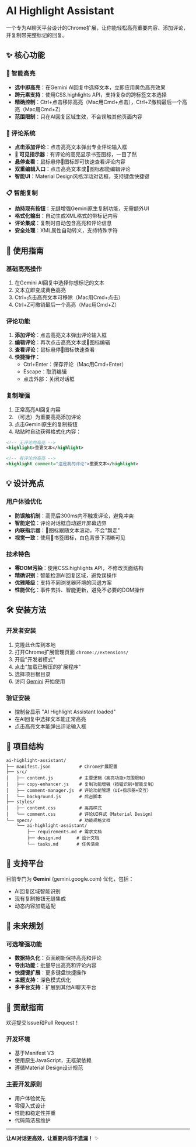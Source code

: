 # AI Highlight Assistant

一个专为AI聊天平台设计的Chrome扩展，让你能轻松高亮重要内容、添加评论，并复制带完整标记的回复。

## ✨ 核心功能

### 🎯 智能高亮
- **选中即高亮**：在Gemini AI回复中选择文本，立即应用黄色高亮效果
- **跨元素支持**：使用CSS.highlights API，支持复杂的跨标签文本选择
- **精确控制**：Ctrl+点击移除高亮（Mac用Cmd+点击），Ctrl+Z撤销最后一个高亮（Mac用Cmd+Z）
- **范围限制**：只在AI回复区域生效，不会误触其他页面内容

### 💬 评论系统
- **点击添加评论**：点击高亮文本弹出专业评论输入框
- **🔖 可见指示器**：有评论的高亮显示书签图标，一目了然
- **悬停查看**：鼠标悬停🔖图标即可快速查看评论内容
- **双重编辑入口**：点击高亮文本或🔖图标都能编辑评论
- **智能UI**：Material Design风格浮动对话框，支持键盘快捷键

### 📋 智能复制
- **劫持现有按钮**：无缝增强Gemini原生复制功能，无需额外UI
- **格式化输出**：自动生成XML格式的带标记内容
- **评论集成**：复制时自动包含高亮和评论信息
- **安全处理**：XML属性自动转义，支持特殊字符

## 🚀 使用指南

### 基础高亮操作
1. 在Gemini AI回复中选择你想标记的文本
2. 文本立即变成黄色高亮
3. Ctrl+点击高亮文本可移除（Mac用Cmd+点击）
4. Ctrl+Z可撤销最后一个高亮（Mac用Cmd+Z）

### 评论功能
1. **添加评论**：点击高亮文本弹出评论输入框
2. **编辑评论**：再次点击高亮文本或🔖图标编辑
3. **查看评论**：鼠标悬停🔖图标快速查看
4. **快捷操作**：
   - Ctrl+Enter：保存评论（Mac用Cmd+Enter）
   - Escape：取消编辑
   - 点击外部：关闭对话框

### 复制增强
1. 正常高亮AI回复内容
2. （可选）为重要高亮添加评论
3. 点击Gemini原生的复制按钮
4. 粘贴时自动获得格式化内容：

```xml
<!-- 无评论的高亮 -->
<highlight>重要文本</highlight>

<!-- 有评论的高亮 -->
<highlight comment="这是我的评论">重要文本</highlight>
```

## 💡 设计亮点

### 用户体验优化
- **防误触机制**：高亮后300ms内不触发评论，避免冲突
- **智能定位**：评论对话框自动避开屏幕边界
- **内联指示器**：🔖图标跟随文本滚动，不会"飘走"
- **视觉一致**：使用🔖书签图标，白色背景下清晰可见

### 技术特色
- **零DOM污染**：使用CSS.highlights API，不修改页面结构
- **精确识别**：智能检测AI回复区域，避免误操作
- **优雅降级**：支持不同浏览器环境的回退方案
- **性能优化**：事件去抖、智能更新，避免不必要的DOM操作

## 🛠️ 安装方法

### 开发者安装
1. 克隆此仓库到本地
2. 打开Chrome扩展管理页面 `chrome://extensions/`
3. 开启"开发者模式"
4. 点击"加载已解压的扩展程序"
5. 选择项目根目录
6. 访问 [Gemini](https://gemini.google.com) 开始使用

### 验证安装
- 控制台显示 "AI Highlight Assistant loaded"
- 在AI回复中选择文本能正常高亮
- 点击高亮文本能弹出评论输入框

## 📁 项目结构

```
ai-highlight-assistant/
├── manifest.json           # Chrome扩展配置
├── src/
│   ├── content.js          # 主要逻辑（高亮功能+范围限制）
│   ├── copy-enhancer.js    # 复制功能增强（按钮识别+智能复制）
│   ├── comment-manager.js  # 评论功能管理（UI+指示器+交互）
│   └── background.js       # 后台脚本
├── styles/
│   ├── content.css         # 高亮样式
│   └── comment.css         # 评论UI样式（Material Design）
└── specs/                  # 功能规格文档
    └── ai-highlight-assistant/
        ├── requirements.md # 需求文档
        ├── design.md      # 设计文档
        └── tasks.md       # 任务清单
```

## 🎯 支持平台

目前专门为 **Gemini** (gemini.google.com) 优化，包括：
- AI回复区域智能识别
- 现有复制按钮无缝集成
- 动态内容加载适配

## 🔮 未来规划

### 可选增强功能
- **数据持久化**：页面刷新保持高亮和评论
- **导出功能**：批量导出高亮和评论内容
- **快捷键扩展**：更多键盘快捷操作
- **主题支持**：深色模式优化
- **多平台支持**：扩展到其他AI聊天平台

## 🤝 贡献指南

欢迎提交Issue和Pull Request！

### 开发环境
- 基于Manifest V3
- 使用原生JavaScript，无框架依赖
- 遵循Material Design设计规范

### 主要开发原则
- 用户体验优先
- 零侵入式设计
- 性能和稳定性并重
- 代码简洁易维护

---

**让AI对话更高效，让重要内容不遗漏！** ✨
